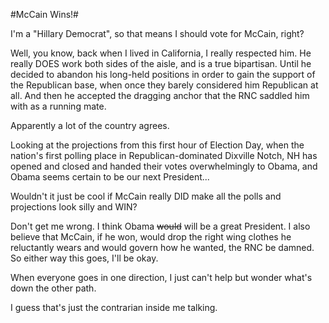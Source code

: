 #McCain Wins!#

I'm a "Hillary Democrat", so that means I should vote for McCain, right?

Well, you know, back when I lived in California, I really respected him. He really DOES work both sides of the aisle, and is a true bipartisan. Until he decided to abandon his long-held positions in order to gain the support of the Republican base, when once they barely considered him Republican at all. And then he accepted the dragging anchor that the RNC saddled him with as a running mate.

Apparently a lot of the country agrees.

Looking at the projections from this first hour of Election Day, when the nation's first polling place in Republican-dominated Dixville Notch, NH has opened and closed and handed their votes overwhelmingly to Obama, and Obama seems certain to be our next President...

Wouldn't it just be cool if McCain really DID make all the polls and projections look silly and WIN?

Don't get me wrong. I think Obama ~~would~~ will be a great President. I also believe that McCain, if he won, would drop the right wing clothes he reluctantly wears and would govern how he wanted, the RNC be damned. So either way this goes, I'll be okay.

When everyone goes in one direction, I just can't help but wonder what's down the other path.

I guess that's just the contrarian inside me talking.


